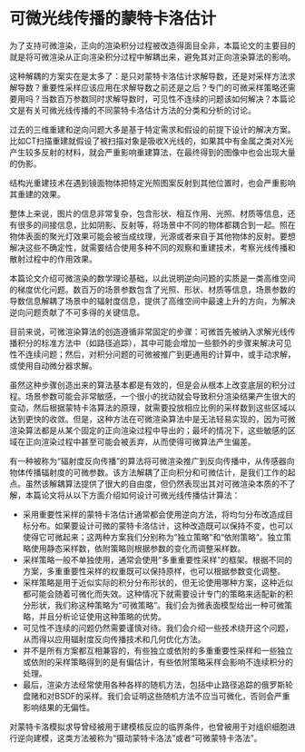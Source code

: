 # 可微光线传播的蒙特卡洛估计

为了支持可微渲染，正向的渲染积分过程被改造得面目全非，本篇论文的主要目的就是将可微渲染从正向渲染积分过程中解耦出来，避免其对正向渲染算法的影响。

这种解耦的方案实在是太多了：是只对蒙特卡洛估计求解导数，还是对采样方法求解导数？重要性采样应该应用在求解导数之前还是之后？专门的可微采样策略还需要用吗？当数百万参数同时求解导数时，可见性不连续的问题该如何解决？本篇论文是有关可微光线传播的不同蒙特卡洛估计方法的分类和分析的讨论。

过去的三维重建和逆向问题大多是基于特定需求和假设的前提下设计的解决方案。比如CT扫描重建就假设了被扫描对象是吸收X光线的，如果其中有金属之类对X光产生较多反射的材料，就会严重影响重建算法，在最终得到的图像中也会出现大量的伪影。

结构光重建技术在遇到镜面物体把特定光照图案反射到其他位置时，也会严重影响其重建的效果。

整体上来说，图片的信息非常复杂，包含形状、相互作用、光照、材质等信息，还有很多的间接信息，比如阴影、反射等，将场景中不同的物体都耦合到一起。照在物体表面的聚光灯效果可能会被当成纹理，光源或者来自于其他物体的反射。要想解决这些不确定性，就需要结合使用多种不同的观察和重建技术，考察光线传播和散射过程中的作用效果。

本篇论文介绍可微渲染的数学理论基础，以此说明逆向问题的实质是一类高维空间的梯度优化问题。数百万的场景参数包含了光照、形状、材质等信息，场景参数的导数信息解耦了场景中的辐射度信息，提供了高维空间中最速上升的方向，为解决逆向问题贡献了不可多得的关键信息。

目前来说，可微渲染算法的创造遵循非常固定的步骤：可微首先被纳入求解光线传播积分的标准方法中（如路径追踪），其中可能会增加一些额外的步骤来解决可见性不连续问题；然后，对积分问题的可微被推广到更通用的计算中，或手动求解，或使用自动微分器求解。

虽然这种步骤创造出来的算法基本都是有效的，但是会从根本上改变底层的积分过程。场景参数可能会非常敏感，一个很小的扰动就会导致积分渲染结果产生很大的变动，然后根据蒙特卡洛算法的原理，就需要投放相应比例的采样数到这些区域以达到更快的收敛。但是，这种方法在可微渲染算法中是无法轻易实现的，因为可微渲染算法都是从某个固定的正向渲染过程中导出的；最坏的情况下，这些敏感的区域在正向渲染过程中甚至可能会被丢弃，从而使得可微算法产生偏差。

有一种被称为“辐射度反向传播”的算法将可微渲染推广到反向传播中，从传感器向物体传播辐射度的可微参数。该方法解耦了正向积分和可微估计，是我们工作的起点。虽然该解耦算法提供了很大的自由度，但仍然表现出其对可微渲染本质的不了解，本篇论文将从以下方面介绍如何设计可微光线传播估计算法：

- 采用重要性采样的蒙特卡洛估计通常都会使用逆向方法，将均匀分布改造成目标分布。如果要设计可微的蒙特卡洛估计，这种改造既可以保持不变，也可以使得它可微起来；这两种方案我们分别称为“独立策略”和“依附策略”。独立策略使用静态采样数，依附策略则根据参数的变化而调整采样数。
- 采样策略一般不单独使用，通常会使用“多重重要性采样”的框架。根据不同的方案，多重重要性采样的权重既可以保持原样，也可以根据参数变化调整。
- 采样策略是用于近似实际的积分分布形状的，但无论使用哪种方案，这种近似都可能会随着可微化而失效。这种情况下就需要设计专门的策略来适配新的积分形状，我们称这种策略为“可微策略”。我们会为微表面模型给出一种可微策略，并且分析论证使用这种策略的优势。
- 可见性不连续的问题仍然需要谨慎对待。我们会介绍一些技术绕开这个问题，从而得以应用辐射度反向传播技术和几何优化方法。
- 并不是所有方案都互相兼容的，有些独立或依附的多重重要性采样和一些独立或依附的采样策略得到的是有偏估计，有些依附策略采样会影响不连续积分的处理。
- 最后，渲染方法经常使用各种各样的随机方法，包括中止路径追踪的俄罗斯轮盘赌和对BSDF的采样。我们会证明这些随机方法不应当可微化，否则会严重影响结果的无偏性。

对蒙特卡洛模拟求导曾经被用于建模核反应的临界条件，也曾被用于对组织细胞进行逆向建模，这类方法被称为“摄动蒙特卡洛法”或者“可微蒙特卡洛法”。